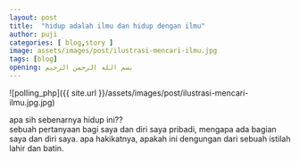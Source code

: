 ```yaml
---
layout: post
title:  "hidup adalah ilmu dan hidup dengan ilmu"
author: puji
categories: [ blog,story ]
image: assets/images/post/ilustrasi-mencari-ilmu.jpg
tags: [blog]
opening: بسم الله الرحمن الرحيم
---  
```

![polling_php]({{ site.url }}/assets/images/post/ilustrasi-mencari-ilmu.jpg.jpg)  

apa sih sebenarnya hidup ini??  
sebuah pertanyaan bagi saya dan diri saya pribadi, mengapa ada bagian saya dan diri saya. apa hakikatnya, apakah ini dengungan dari sebuah istilah lahir dan batin.  
